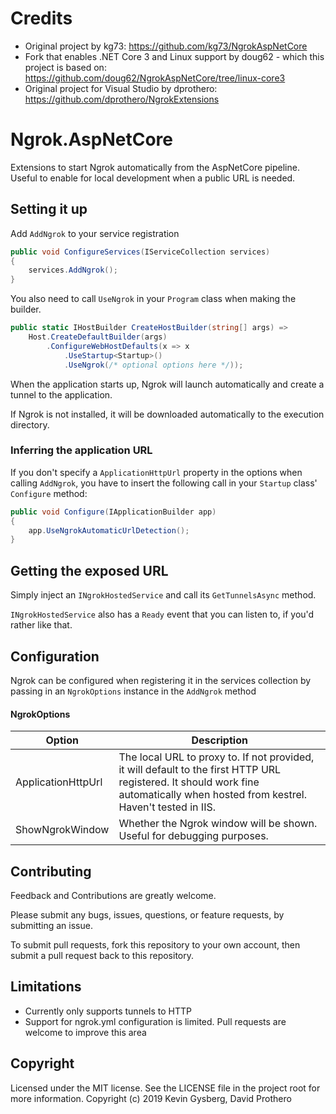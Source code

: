 # Credits
- Original project by kg73: https://github.com/kg73/NgrokAspNetCore
- Fork that enables .NET Core 3 and Linux support by doug62 - which this project is based on: https://github.com/doug62/NgrokAspNetCore/tree/linux-core3
- Original project for Visual Studio by dprothero: https://github.com/dprothero/NgrokExtensions

# Ngrok.AspNetCore
Extensions to start Ngrok automatically from the AspNetCore pipeline. Useful to enable for local development when a public URL is needed.

## Setting it up

Add `AddNgrok` to your service registration

```csharp
public void ConfigureServices(IServiceCollection services)
{
    services.AddNgrok();
}
```

You also need to call `UseNgrok` in your `Program` class when making the builder.

```csharp
public static IHostBuilder CreateHostBuilder(string[] args) =>
    Host.CreateDefaultBuilder(args)
        .ConfigureWebHostDefaults(x => x
            .UseStartup<Startup>()
            .UseNgrok(/* optional options here */));
```

When the application starts up, Ngrok will launch automatically and create a tunnel to the application. 

If Ngrok is not installed, it will be downloaded automatically to the execution directory.

### Inferring the application URL
If you don't specify a `ApplicationHttpUrl` property in the options when calling `AddNgrok`, you have to insert the following call in your `Startup` class' `Configure` method:

```csharp
public void Configure(IApplicationBuilder app)
{
    app.UseNgrokAutomaticUrlDetection();
}
```

## Getting the exposed URL
Simply inject an `INgrokHostedService` and call its `GetTunnelsAsync` method.

`INgrokHostedService` also has a `Ready` event that you can listen to, if you'd rather like that.

## Configuration
Ngrok can be configured when registering it in the services collection by passing in an `NgrokOptions` instance in the `AddNgrok` method

#### NgrokOptions
| Option | Description |
| --- | --- |
| ApplicationHttpUrl | The local URL to proxy to. If not provided, it will default to the first HTTP URL registered. It should work fine automatically when hosted from kestrel. Haven't tested in IIS. |
| ShowNgrokWindow | Whether the Ngrok window will be shown. Useful for debugging purposes. |

## Contributing
Feedback and Contributions are greatly welcome. 

Please submit any bugs, issues, questions, or feature requests, by submitting an issue.

To submit pull requests, fork this repository to your own account, then submit a pull request back to this repository.

## Limitations
* Currently only supports tunnels to HTTP
* Support for ngrok.yml configuration is limited. Pull requests are welcome to improve this area

## Copyright
Licensed under the MIT license. See the LICENSE file in the project root for more information.
Copyright (c) 2019 Kevin Gysberg, David Prothero
